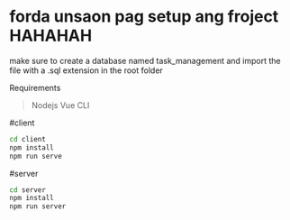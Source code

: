 # forda unsaon pag setup ang froject HAHAHAH  
make sure to create a database named task_management and import the file with a .sql extension in the root folder

Requirements
> Nodejs
> Vue CLI


#client
```bash
cd client
npm install
npm run serve
```
#server
```bash
cd server
npm install
npm run server
```
